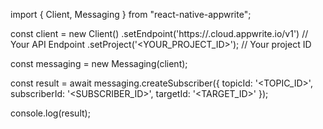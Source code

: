 import { Client, Messaging } from "react-native-appwrite";

const client = new Client()
    .setEndpoint('https://<REGION>.cloud.appwrite.io/v1') // Your API Endpoint
    .setProject('<YOUR_PROJECT_ID>'); // Your project ID

const messaging = new Messaging(client);

const result = await messaging.createSubscriber({
    topicId: '<TOPIC_ID>',
    subscriberId: '<SUBSCRIBER_ID>',
    targetId: '<TARGET_ID>'
});

console.log(result);
